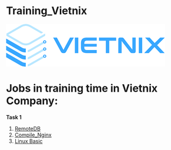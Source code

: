 # Training_Vietnix

![header](/img/Vietnix.png) 

# **Jobs in training time in Vietnix Company:**

**Task 1** 
1. [RemoteDB](https://github.com/namhikelo/Training_Vietnix/blob/main/Task%201/RemoteDB.md)
2. [Compile_Nginx](https://github.com/namhikelo/Training_Vietnix/blob/main/Task%201/Nginx.md)
3. [Linux Basic](https://github.com/namhikelo/Training_Vietnix/blob/main/Task%201/Linux.md)
